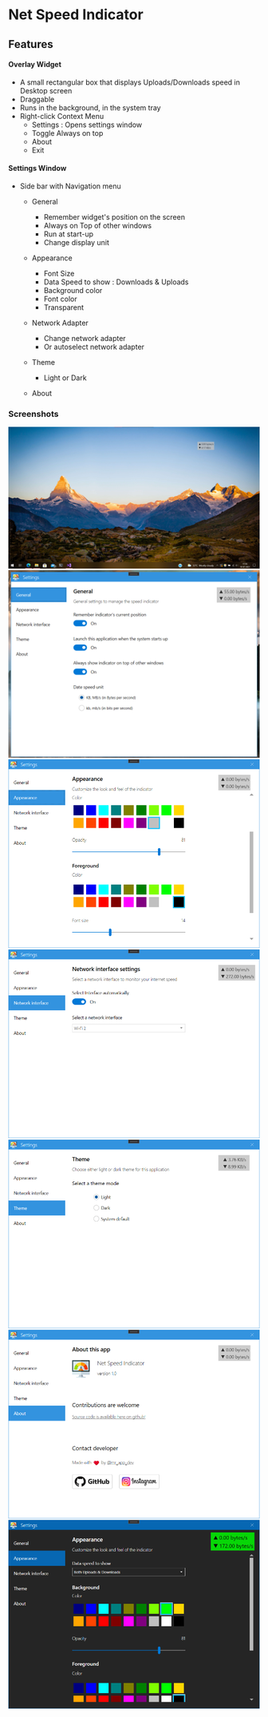 # Net Speed Indicator

## Features

#### Overlay Widget

* A small rectangular box that displays Uploads/Downloads speed in Desktop screen
* Draggable
* Runs in the background, in the system tray
* Right-click Context Menu
  * Settings : Opens settings window
  * Toggle Always on top
  * About
  * Exit

#### Settings Window

* Side bar with Navigation menu
  * General
    * Remember widget's position on the screen
    * Always on Top of other windows
    * Run at start-up
    * Change display unit

  * Appearance
    * Font Size
    * Data Speed to show : Downloads & Uploads
    * Background color
    * Font color
    * Transparent

  * Network Adapter
    * Change network adapter
    * Or autoselect network adapter

  * Theme
    * Light or Dark
  
  * About

### Screenshots

![Screenshot 1](screenshots/Screenshot-1.png)
![Screenshot 2](screenshots/Screenshot-2.png)
![Screenshot 3](screenshots/Screenshot-3.png)
![Screenshot 4](screenshots/Screenshot-4.png)
![Screenshot 5](screenshots/Screenshot-5.png)
![Screenshot 6](screenshots/Screenshot-6.png)
![Screenshot 7](screenshots/Screenshot-7.png)